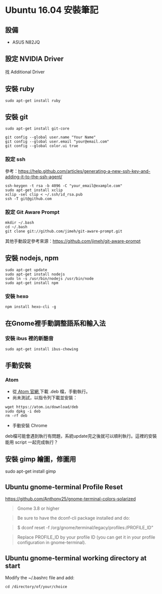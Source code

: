 # Ubuntu 16.04 安裝筆記

## 設備

- ASUS N82JQ


## 設定 NVIDIA Driver

找 Additional Driver


## 安裝 ruby

```
sudo apt-get install ruby
```

## 安裝 git

```
sudo apt-get install git-core

git config --global user.name "Your Name"
git config --global user.email "your@email.com"
git config --global color.ui true
```

### 設定 ssh
參考：https://help.github.com/articles/generating-a-new-ssh-key-and-adding-it-to-the-ssh-agent/

```
ssh-keygen -t rsa -b 4096 -C "your_email@example.com"
sudo apt-get install xclip
xclip -sel clip < ~/.ssh/id_rsa.pub
ssh -T git@github.com
```

### 設定 Git Aware Prompt

```
mkdir ~/.bash
cd ~/.bash
git clone git://github.com/jimeh/git-aware-prompt.git
```

其他手動設定參考來源：https://github.com/jimeh/git-aware-prompt


## 安裝 nodejs, npm

```
sudo apt-get update  
sudo apt-get install nodejs  
sudo ln -s /usr/bin/nodejs /usr/bin/node  
sudo apt-get install npm  
```

### 安裝 hexo

```
npm install hexo-cli -g
```


## 在Gnome裡手動調整語系和輸入法

### 安裝 ibus 裡的新酷音

```
sudo apt-get install ibus-chewing
```

## 手動安裝

### Atom

- 從[ Atom 官網 ](https://atom.io/)下載 .deb 檔，手動執行。
- 尚未測試，以指令列下載並安裝：

```
wget https://atom.io/download/deb
sudo dpkg -i deb
rm -rf deb
```

- 手動安裝 Chrome

deb檔可能會遇到執行有問題，系統update完之後就可以順利執行。這裡的安裝能用 script 一起完成執行？


## 安裝 gimp 繪圖，修圖用

sudo apt-get install gimp


## Ubuntu gnome-terminal Profile Reset

https://github.com/Anthony25/gnome-terminal-colors-solarized

> Gnome 3.8 or higher

> Be sure to have the dconf-cli package installed and do:

> $ dconf reset -f /org/gnome/terminal/legacy/profiles:/PROFILE_ID"

> Replace PROFILE_ID by your profile ID (you can get it in your profile configuration in gnome-terminal).


## Ubuntu gnome-terminal working directory at start

Modify the ~/.bashrc file and add:

```
cd /directory/of/your/choice
```
